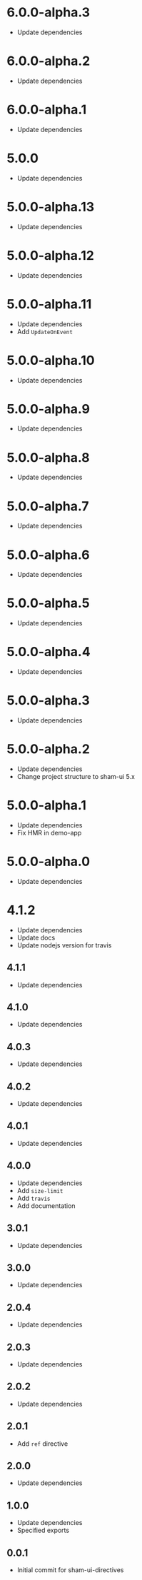 # 6.0.0-alpha.3
* Update dependencies

# 6.0.0-alpha.2
* Update dependencies

# 6.0.0-alpha.1
* Update dependencies

# 5.0.0
* Update dependencies

# 5.0.0-alpha.13
* Update dependencies

# 5.0.0-alpha.12
* Update dependencies

# 5.0.0-alpha.11
* Update dependencies
* Add `UpdateOnEvent`

# 5.0.0-alpha.10
* Update dependencies

# 5.0.0-alpha.9
* Update dependencies

# 5.0.0-alpha.8
* Update dependencies

# 5.0.0-alpha.7
* Update dependencies

# 5.0.0-alpha.6
* Update dependencies

# 5.0.0-alpha.5
* Update dependencies

# 5.0.0-alpha.4
* Update dependencies

# 5.0.0-alpha.3
* Update dependencies

# 5.0.0-alpha.2
* Update dependencies
* Change project structure to sham-ui 5.x

# 5.0.0-alpha.1
* Update dependencies
* Fix HMR in demo-app

# 5.0.0-alpha.0
* Update dependencies

# 4.1.2
* Update dependencies
* Update docs
* Update nodejs version for travis 

## 4.1.1
* Update dependencies

## 4.1.0
* Update dependencies

## 4.0.3
* Update dependencies

## 4.0.2
* Update dependencies

## 4.0.1
* Update dependencies

## 4.0.0
* Update dependencies
* Add `size-limit`
* Add `travis`
* Add documentation

## 3.0.1
* Update dependencies

## 3.0.0
* Update dependencies

## 2.0.4
* Update dependencies

## 2.0.3
* Update dependencies 

## 2.0.2
* Update dependencies

## 2.0.1
* Add `ref` directive

## 2.0.0
* Update dependencies

## 1.0.0
* Update dependencies
* Specified exports

## 0.0.1 
* Initial commit for sham-ui-directives
